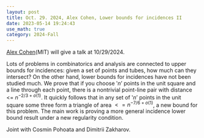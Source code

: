 ```yaml
---
layout: post
title: Oct. 29. 2024, Alex Cohen, Lower bounds for incidences II
date: 2023-05-14 19:24:43
use_math: true
category: 2024-Fall
---
```

 
[Alex Cohen](https://math.mit.edu/~alexcoh/)(MIT) will give a talk at 10/29/2024.

Lots of problems in combinatorics and analysis are connected to upper bounds for incidences: given a set of points and tubes, how much can they intersect? On the other hand, lower bounds for incidences have not been studied much. We prove that if you choose ʽ$n$ʼ points in the unit square and a line through each point, there is a nontrivial point-line pair with distance <= $n^{-2/3+o(1)}$. It quickly follows that in any set of ʽ$n$ʼ points in the unit square some three form a triangle of area $<= n^{-7/6+o(1)}$, a new bound for this problem. The main work is proving a more general incidence lower bound result under a new regularity condition.

Joint with Cosmin Pohoata and Dimitrii Zakharov.
